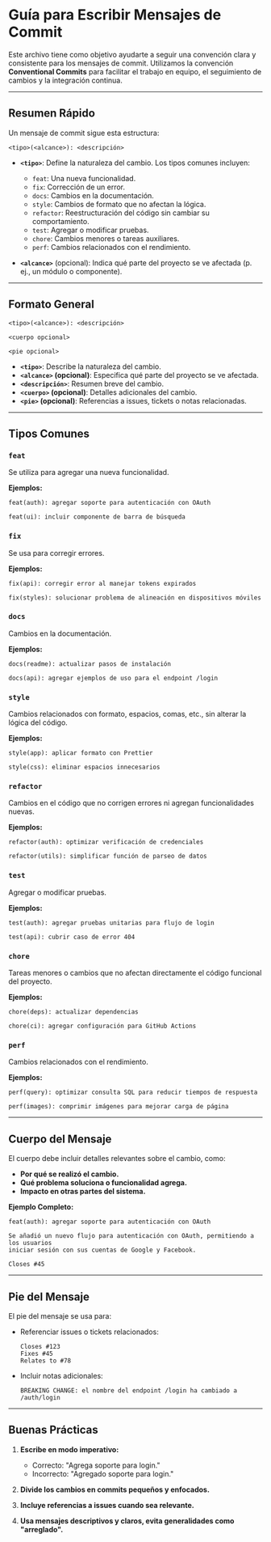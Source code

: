 # Guía para Escribir Mensajes de Commit

Este archivo tiene como objetivo ayudarte a seguir una convención clara y consistente para los mensajes de commit. Utilizamos la convención **Conventional Commits** para facilitar el trabajo en equipo, el seguimiento de cambios y la integración continua.

---

## **Resumen Rápido**

Un mensaje de commit sigue esta estructura:

```
<tipo>(<alcance>): <descripción>
```

- **`<tipo>`**: Define la naturaleza del cambio. Los tipos comunes incluyen:
  - `feat`: Una nueva funcionalidad.
  - `fix`: Corrección de un error.
  - `docs`: Cambios en la documentación.
  - `style`: Cambios de formato que no afectan la lógica.
  - `refactor`: Reestructuración del código sin cambiar su comportamiento.
  - `test`: Agregar o modificar pruebas.
  - `chore`: Cambios menores o tareas auxiliares.
  - `perf`: Cambios relacionados con el rendimiento.

- **`<alcance>`** (opcional): Indica qué parte del proyecto se ve afectada (p. ej., un módulo o componente).

---

## **Formato General**

```
<tipo>(<alcance>): <descripción>

<cuerpo opcional>

<pie opcional>
```

- **`<tipo>`**: Describe la naturaleza del cambio.
- **`<alcance>` (opcional)**: Especifica qué parte del proyecto se ve afectada.
- **`<descripción>`**: Resumen breve del cambio.
- **`<cuerpo>` (opcional)**: Detalles adicionales del cambio.
- **`<pie>` (opcional)**: Referencias a issues, tickets o notas relacionadas.

---

## **Tipos Comunes**

### `feat`
Se utiliza para agregar una nueva funcionalidad.

**Ejemplos:**
```
feat(auth): agregar soporte para autenticación con OAuth

feat(ui): incluir componente de barra de búsqueda
```

### `fix`
Se usa para corregir errores.

**Ejemplos:**
```
fix(api): corregir error al manejar tokens expirados

fix(styles): solucionar problema de alineación en dispositivos móviles
```

### `docs`
Cambios en la documentación.

**Ejemplos:**
```
docs(readme): actualizar pasos de instalación

docs(api): agregar ejemplos de uso para el endpoint /login
```

### `style`
Cambios relacionados con formato, espacios, comas, etc., sin alterar la lógica del código.

**Ejemplos:**
```
style(app): aplicar formato con Prettier

style(css): eliminar espacios innecesarios
```

### `refactor`
Cambios en el código que no corrigen errores ni agregan funcionalidades nuevas.

**Ejemplos:**
```
refactor(auth): optimizar verificación de credenciales

refactor(utils): simplificar función de parseo de datos
```

### `test`
Agregar o modificar pruebas.

**Ejemplos:**
```
test(auth): agregar pruebas unitarias para flujo de login

test(api): cubrir caso de error 404
```

### `chore`
Tareas menores o cambios que no afectan directamente el código funcional del proyecto.

**Ejemplos:**
```
chore(deps): actualizar dependencias

chore(ci): agregar configuración para GitHub Actions
```

### `perf`
Cambios relacionados con el rendimiento.

**Ejemplos:**
```
perf(query): optimizar consulta SQL para reducir tiempos de respuesta

perf(images): comprimir imágenes para mejorar carga de página
```

---

## **Cuerpo del Mensaje**
El cuerpo debe incluir detalles relevantes sobre el cambio, como:
- **Por qué se realizó el cambio.**
- **Qué problema soluciona o funcionalidad agrega.**
- **Impacto en otras partes del sistema.**

**Ejemplo Completo:**
```
feat(auth): agregar soporte para autenticación con OAuth

Se añadió un nuevo flujo para autenticación con OAuth, permitiendo a los usuarios
iniciar sesión con sus cuentas de Google y Facebook.

Closes #45
```

---

## **Pie del Mensaje**
El pie del mensaje se usa para:
- Referenciar issues o tickets relacionados:
  ```
  Closes #123
  Fixes #45
  Relates to #78
  ```
- Incluir notas adicionales:
  ```
  BREAKING CHANGE: el nombre del endpoint /login ha cambiado a /auth/login
  ```

---

## **Buenas Prácticas**

1. **Escribe en modo imperativo:**
   - Correcto: "Agrega soporte para login."
   - Incorrecto: "Agregado soporte para login."

2. **Divide los cambios en commits pequeños y enfocados.**

3. **Incluye referencias a issues cuando sea relevante.**

4. **Usa mensajes descriptivos y claros, evita generalidades como "arreglado".**
